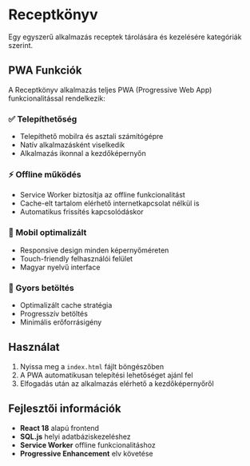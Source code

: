 # Receptkönyv
Egy egyszerű alkalmazás receptek tárolására és kezelésére kategóriák szerint.

## PWA Funkciók

A Receptkönyv alkalmazás teljes PWA (Progressive Web App) funkcionalitással rendelkezik:

### ✅ Telepíthetőség
- Telepíthető mobilra és asztali számítógépre
- Natív alkalmazásként viselkedik
- Alkalmazás ikonnal a kezdőképernyőn

### ⚡ Offline működés
- Service Worker biztosítja az offline funkcionalitást
- Cache-elt tartalom elérhető internetkapcsolat nélkül is
- Automatikus frissítés kapcsolódáskor

### 📱 Mobil optimalizált
- Responsive design minden képernyőméreten
- Touch-friendly felhasználói felület
- Magyar nyelvű interface

### 🚀 Gyors betöltés
- Optimalizált cache stratégia
- Progresszív betöltés
- Minimális erőforrásigény

## Használat

1. Nyissa meg a `index.html` fájlt böngészőben
2. A PWA automatikusan telepítési lehetőséget ajánl fel
3. Elfogadás után az alkalmazás elérhető a kezdőképernyőről

## Fejlesztői információk

- **React 18** alapú frontend
- **SQL.js** helyi adatbáziskezeléshez
- **Service Worker** offline funkcionalitáshoz
- **Progressive Enhancement** elv követése
